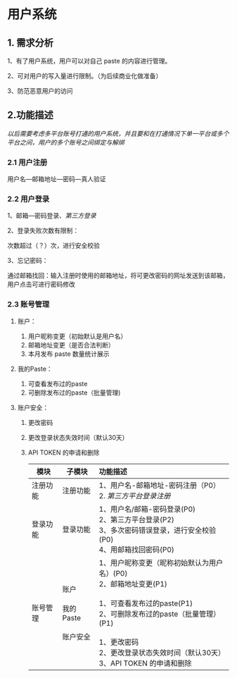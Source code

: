 # 用户系统

## 1. 需求分析

1、有了用户系统，用户可以对自己 paste 的内容进行管理。

2、可对用户的写入量进行限制。（为后续商业化做准备）

3、防范恶意用户的访问

## 2.功能描述

*以后需要考虑多平台账号打通的用户系统，并且要和在打通情况下单一平台或多个平台之间，用户的多个账号之间绑定与解绑*

### 2.1 用户注册

用户名—邮箱地址—密码—真人验证

### 2.2 用户登录

1、邮箱—密码登录、*第三方登录*

2、登录失败次数有限制：

次数超过（？）次，进行安全校验

3、忘记密码：

通过邮箱找回：输入注册时使用的邮箱地址，将可更改密码的网址发送到该邮箱，用户点击可进行密码修改

### 2.3 账号管理

1. 账户：

   1. 用户昵称变更（初始默认是用户名）
   2. 邮箱地址变更（是否合法判断）
   3. 本月发布 paste 数量统计展示

2. 我的Paste：

   1. 可查看发布过的paste
   2. 可删除发布过的paste（批量管理)

3. 账户安全：

   1. 更改密码 

   2. 更改登录状态失效时间（默认30天）

   3. API TOKEN 的申请和删除

      | 模块     | 子模块                                        | 功能描述                                                     |
      | -------- | --------------------------------------------- | :----------------------------------------------------------- |
      | 注册功能 | 注册功能                                      | 1、用户名-邮箱地址-密码注册（P0）<br />2.   *第三方平台登录注册* |
      | 登录功能 | 登录功能                                      | 1、用户名/邮箱-密码登录(P0)<br />2、第三方平台登录(P2)<br />3、多次密码错误登录，进行安全校验(P0)<br />4、用邮箱找回密码(P0) |
      | 账号管理 | 账户<br /><br />我的Paste<br /><br />账户安全 | 1、用户昵称变更（昵称初始默认为用户名）(P0)<br />2、邮箱地址变更(P1)<br /><br />1、可查看发布过的paste(P1)<br />2、可删除发布过的paste（批量管理）(P1)<br /><br />1、更改密码<br />2、更改登录状态失效时间（默认30天）<br />3、API TOKEN 的申请和删除 |

